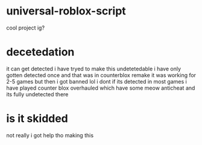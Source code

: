 # universal-roblox-script
cool project ig?
# decetedation
it can get detected i have tryed to make this undetetedable 
i have only gotten detected once and that was in counterblox remake it was working for 2-5 games but then i got banned lol
i dont if its detected in most games i have played counter blox overhauled which have some meow anticheat and its fully undetected there
# is it skidded
not really i got help tho making this 
